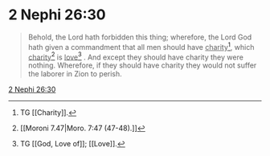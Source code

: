 # 2 Nephi 26:30

> Behold, the Lord hath forbidden this thing; wherefore, the Lord God hath given a commandment that all men should have <u>charity</u>[^a], which <u>charity</u>[^b] is <u>love</u>[^c] . And except they should have charity they were nothing. Wherefore, if they should have charity they would not suffer the laborer in Zion to perish.

[2 Nephi 26:30](https://www.churchofjesuschrist.org/study/scriptures/bofm/2-ne/26?lang=eng&id=p30#p30)


[^a]: TG [[Charity]].
[^b]: [[Moroni 7.47|Moro. 7:47 (47-48).]]
[^c]: TG [[God, Love of]]; [[Love]].
